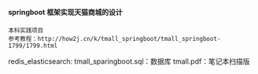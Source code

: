 #### springboot 框架实现天猫商城的设计
```
本科实践项目
参考教程：http://how2j.cn/k/tmall_springboot/tmall_springboot-1799/1799.html
```
redis_elasticsearch:
tmall_sparingboot.sql：数据库
tmall.pdf：笔记本扫描版